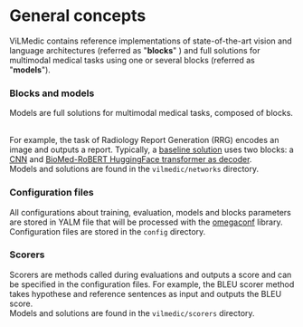 # General concepts
ViLMedic contains reference implementations of state-of-the-art vision and 
language architectures (referred as "**blocks**" ) and full solutions for multimodal medical 
tasks using one or several blocks (referred as "**models**").

### Blocks and models
Models are full solutions for multimodal medical tasks, composed of blocks. <br/><br/>

For example, the task of Radiology Report Generation (RRG) encodes an image and outputs a report. Typically, a 
[baseline solution](https://github.com/jbdel/vilmedic/blob/main/vilmedic/networks/models/rrg/RRG.py) uses two blocks: a [CNN](https://github.com/jbdel/vilmedic/blob/main/vilmedic/networks/blocks/vision/cnn.py) 
and [BioMed-RoBERT HuggingFace transformer as decoder](https://github.com/jbdel/vilmedic/blob/main/vilmedic/networks/blocks/huggingface/encoder_decoder/encoder_decoder_model.py).
<br/>
Models and solutions are found in the `vilmedic/networks` directory.

### Configuration files
All configurations about training, evaluation, models and blocks parameters are stored in YALM file that will be processed with the 
[omegaconf](https://github.com/omry/omegaconf) library. <br/>
Configuration files are stored in the `config` directory.

### Scorers
Scorers are methods called during evaluations and outputs a score and can be specified in the configuration files.
For example, the BLEU scorer method takes hypothese and reference sentences as input and outputs the BLEU score.
<br/>
Models and solutions are found in the `vilmedic/scorers` directory.


